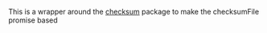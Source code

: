 This is a wrapper around the [checksum](https://www.npmjs.com/package/checksum) package to make the checksumFile promise based
